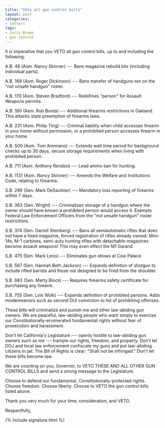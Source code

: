 ```yaml
---
title: "Veto all gun control bills"
layout: post
categories:
- letters
tags:
- Jerry Brown
- gun control
---
```


It is imperative that you VETO all gun control bills, up to and including the following:

A.B. 48 (Asm. Nancy Skinner) --- Bans magazine rebuild kits (including individual parts).

A.B. 169 (Asm. Roger Dickinson) --- Bans transfer of handguns not on the "not unsafe handgun" roster.

A.B. 170 (Asm. Steven Bradford) --- Redefines "person" for Assault Weapons permits.

A.B. 180 (Asm. Rob Bonta) --- Additional firearms restrictions in Oakland. This attacks state preemption of firearms laws.

A.B. 231 (Asm. Philip Ting) --- Criminal liability when child accesses firearm in your home without permission, or a prohibited person accesses firearm in your home.

A.B. 500 (Asm. Tom Ammiano) --- Extends wait time period for background checks up to 30 days, secure storage requirements when living with prohibited person.

A.B. 711 (Asm. Anthony Rendon) --- Lead ammo ban for hunting.

A.B. 1131 (Asm. Nancy Skinner) --- Amends the Welfare and Institutions Code, relating to firearms.

S.B. 299 (Sen. Mark DeSaulnier) --- Mandatory loss reporting of firearms within 7 days.

S.B. 363 (Sen. Wright) --- Criminalizes storage of a handgun where the owner should have known a prohibited person would access it. Exempts Federal Law Enforcement Officers from the "not unsafe handgun" roster restrictions.

S.B. 374 (Sen. Darrell Steinberg) --- Bans all semiautomatic rifles that does not have a fixed magazine, forced registration of rifles already owned. Mini-14s, M-1 carbines, semi-auto hunting rifles with detachable magazines become assault weapons! This may even effect the M1 Garand.

S.B. 475 (Sen. Mark Leno) --- Eliminates gun shows at Cow Palace.

S.B. 567 (Sen. Hannah Beth Jackson) --- Expands definition of shotgun to include rifled barrels and those not designed to be fired from the shoulder.

S.B. 683 (Sen. Marty Block) --- Requires firearms safety certificate for purchasing any firearm.

S.B. 755 (Sen. Lois Wolk) --- Expands definition of prohibited persons. Adds misdemeanors such as second DUI conviction to list of prohibiting offenses.

These bills will criminalize and punish me and other law-abiding gun owners. We are peaceful, law-abiding people who want simply to exercise our Constitutionally-enumerated fundamental rights without fear of prosecution and harassment.

Don't let California's Legislature --- openly hostile to law-abiding gun owners such as me --- trample our rights, freedom, and property. Don't let DOJ and local law enforcement confiscate my guns and put law-abiding citizens in jail. The Bill of Rights is clear: "Shall not be infringed." Don't let these bills become law.

We are counting on you, Governor, to VETO THESE AND ALL OTHER GUN CONTROL BILLS and send a strong message to the Legislature.

Choose to defend our fundamental, Constitutionally-protected rights. Choose freedom. Choose liberty. Choose to VETO the gun control bills listed above.

Thank you very much for your time, consideration, and VETO.

Respectfully,

{% include signature.html %}
